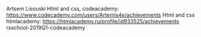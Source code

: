 Artsem Lisouski
Html and css, codeacademy:  https://www.codecademy.com/users/Artemis4e/achievements 
Html and css htmlacademy: https://htmlacademy.ru/profile/id933525/achievements
rsschool-2019Q1-codeacademy
